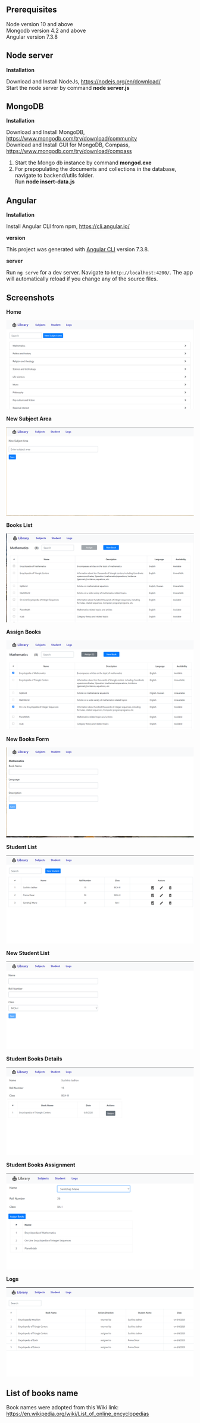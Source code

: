 ## Prerequisites
Node version 10 and above<br/>
Mongodb version 4.2 and above<br/>
Angular version 7.3.8<br/>

## Node server
**Installation**

Download and Install NodeJs, https://nodejs.org/en/download/ <br>
Start the node server by command **node server.js**

## MongoDB
**Installation**

Download and Install MongoDB, https://www.mongodb.com/try/download/community <br>
Download and Install GUI for MongoDB, Compass, https://www.mongodb.com/try/download/compass<br>

1. Start the Mongo db instance by command **mongod.exe**
2. For prepopulating the documents and collections in the database, navigate to backend/utils folder.<br/> Run **node insert-data.js**

## Angular
**Installation**

Install Angular CLI from npm, https://cli.angular.io/ <br>

**version**

This project was generated with [Angular CLI](https://github.com/angular/angular-cli) version 7.3.8.

**server**

Run `ng serve` for a dev server. Navigate to `http://localhost:4200/`. The app will automatically reload if you change any of the source files.

## Screenshots
**Home**

<p>
    <img src="https://github.com/sambhaji9/library-mgmt/blob/master/screenshots/1-home.png"/>
</p>

**New Subject Area**

<p>
    <img src="https://github.com/sambhaji9/library-mgmt/blob/master/screenshots/2-new-subject-area-form.png"/>
</p>

**Books List**

<p>
    <img src="https://github.com/sambhaji9/library-mgmt/blob/master/screenshots/3-books-list.png"/>
</p>

**Assign Books**

<p>
    <img src="https://github.com/sambhaji9/library-mgmt/blob/master/screenshots/4-assign-books.png"/>
</p>

**New Books Form**

<p>
    <img src="https://github.com/sambhaji9/library-mgmt/blob/master/screenshots/5-new-books-form.PNG"/>
</p>

**Student List**

<p>
    <img src="https://github.com/sambhaji9/library-mgmt/blob/master/screenshots/6-student-list.PNG"/>
</p>

**New Student List**

<p>
    <img src="https://github.com/sambhaji9/library-mgmt/blob/master/screenshots/7-new-student-form.PNG"/>
</p>

**Student Books Details**

<p>
    <img src="https://github.com/sambhaji9/library-mgmt/blob/master/screenshots/8-student-books-details.PNG"/>
</p>

**Student Books Assignment**

<p>
    <img src="https://github.com/sambhaji9/library-mgmt/blob/master/screenshots/9-student-books-assignment.PNG"/>
</p>

**Logs**

<p>
    <img src="https://github.com/sambhaji9/library-mgmt/blob/master/screenshots/10-logs.PNG"/>
</p>

## List of books name
Book names were adopted from this Wiki link: https://en.wikipedia.org/wiki/List_of_online_encyclopedias
